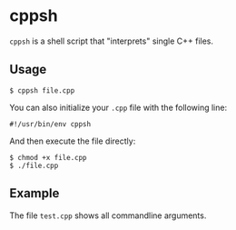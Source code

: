 # cppsh

`cppsh` is a shell script that "interprets" single C++ files.

## Usage

    $ cppsh file.cpp

You can also initialize your `.cpp` file with the following line:

    #!/usr/bin/env cppsh

And then execute the file directly:

    $ chmod +x file.cpp
	$ ./file.cpp

## Example

The file `test.cpp` shows all commandline arguments.

